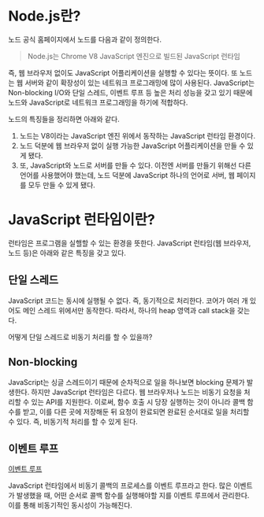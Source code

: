 # Node.js란?

노드 공식 홈페이지에서 노드를 다음과 같이 정의한다.

> Node.js는 Chrome V8 JavaScript 엔진으로 빌드된 JavaScript 런타임

즉, 웹 브라우저 없이도 JavaScript 어플리케이션을 실행할 수 있다는 뜻이다. 또 노드는 웹 서버와 같이 확장성이 있는 네트워크 프로그래밍에 많이 사용된다. JavaScript는 Non-blocking I/O와 단일 스레드, 이벤트 루프 등 높은 처리 성능을 갖고 있기 때문에 노드와 JavaScript로 네트워크 프로그래밍을 하기에 적합하다.

노드의 특징들을 정리하면 아래와 같다.

1. 노드는 V8이라는 JavaScript 엔진 위에서 동작하는 JavaScript 런타임 환경이다.
1. 노드 덕분에 웹 브라우저 없이 실행 가능한 JavaScript 어플리케이션을 만들 수 있게 됐다.
1. 또, JavaScript와 노드로 서버를 만들 수 있다.
이전엔 서버를 만들기 위해선 다른 언어를 사용했어야 했는데, 노드 덕분에 JavaScript 하나의 언어로 서버, 웹 페이지를 모두 만들 수 있게 됐다.

# JavaScript 런타임이란?

런타임은 프로그램을 실핼할 수 있는 환경을 뜻한다. JavaScript 런타임(웹 브라우저, 노드 등)은 아래와 같은 특징을 갖고 있다.

## 단일 스레드

JavaScript 코드는 동시에 실행될 수 없다. 즉, 동기적으로 처리한다. 코어가 여러 개 있어도 메인 스레드 위에서만 동작한다. 따라서, 하나의 heap 영역과 call stack을 갖는다.

어떻게 단일 스레드로 비동기 처리를 할 수 있을까?

## Non-blocking

JavaScript는 싱글 스레드이기 때문에 순차적으로 일을 하나보면 blocking 문제가 발생한다. 하지만 JavaScript 런타임은 다르다. 웹 브라우저나 노드는 비동기 요청을 처리할 수 있는 API를 지원한다. 이로써, 함수 호출 시 당장 실행하는 것이 아니라 콜백 함수를 받고, 이를 다른 곳에 저장해둔 뒤 요청이 완료되면 완료된 순서대로 일을 처리할 수 있다. 즉, 비동기적 처리를 할 수 있게 된다.

## 이벤트 루프

[이벤트 루프](./../../../assets/img/posts/web/node-01.png)

JavaScript 런타임에서 비동기 콜백의 프로세스를 이벤트 루프라고 한다. 많은 이벤트가 발생했을 때, 어떤 순서로 콜백 함수를 실행해야할 지를 이벤트 루프에서 관리한다. 이를 통해 비동기적인 동시성이 가능해진다.